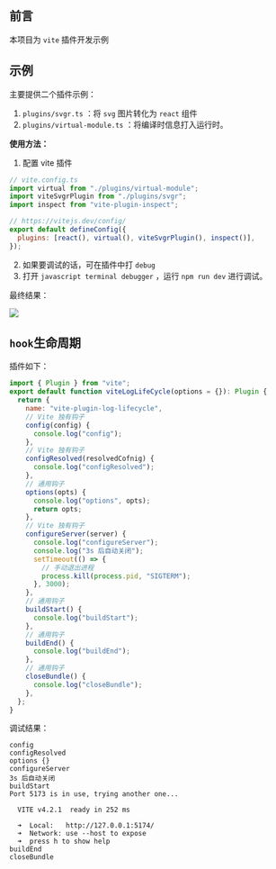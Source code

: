 ## 前言

本项目为 `vite` 插件开发示例



## 示例

主要提供二个插件示例：

1. `plugins/svgr.ts` ：将 `svg` 图片转化为 `react` 组件
2. `plugins/virtual-module.ts` ：将编译时信息打入运行时。



**使用方法：**

1. 配置 vite 插件

```javascript
// vite.config.ts
import virtual from "./plugins/virtual-module";
import viteSvgrPlugin from "./plugins/svgr";
import inspect from "vite-plugin-inspect";

// https://vitejs.dev/config/
export default defineConfig({
  plugins: [react(), virtual(), viteSvgrPlugin(), inspect()],
});
```

2. 如果要调试的话，可在插件中打 `debug`
3. 打开 `javascript terminal debugger` ，运行 `npm run dev` 进行调试。

最终结果：

 ![](https://wjs-tik.oss-cn-shanghai.aliyuncs.com/202304052229086.png)



## `hook`生命周期

插件如下：

```javascript
import { Plugin } from "vite";
export default function viteLogLifeCycle(options = {}): Plugin {
  return {
    name: "vite-plugin-log-lifecycle",
    // Vite 独有钩子
    config(config) {
      console.log("config");
    },
    // Vite 独有钩子
    configResolved(resolvedCofnig) {
      console.log("configResolved");
    },
    // 通用钩子
    options(opts) {
      console.log("options", opts);
      return opts;
    },
    // Vite 独有钩子
    configureServer(server) {
      console.log("configureServer");
      console.log("3s 后自动关闭");
      setTimeout(() => {
        // 手动退出进程
        process.kill(process.pid, "SIGTERM");
      }, 3000);
    },
    // 通用钩子
    buildStart() {
      console.log("buildStart");
    },
    // 通用钩子
    buildEnd() {
      console.log("buildEnd");
    },
    // 通用钩子
    closeBundle() {
      console.log("closeBundle");
    },
  };
}
```

调试结果：

```
config
configResolved
options {}
configureServer
3s 后自动关闭
buildStart
Port 5173 is in use, trying another one...

  VITE v4.2.1  ready in 252 ms

  ➜  Local:   http://127.0.0.1:5174/
  ➜  Network: use --host to expose
  ➜  press h to show help
buildEnd
closeBundle
```

